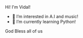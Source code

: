 Hi! I'm Vidal!


- 👀 I’m interested in A.I and music!
- 🌱 I’m currently learning Python!


God Bless all of us
